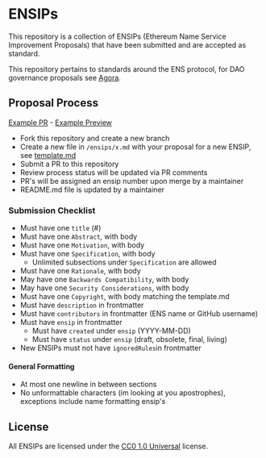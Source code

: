 # ENSIPs

This repository is a collection of ENSIPs (Ethereum Name Service Improvement Proposals) that have been submitted and are accepted as standard.

This repository pertains to standards around the ENS protocol, for DAO governance proposals see [Agora](https://agora.ensdao.org).

## Proposal Process

[Example PR](https://github.com/ensdomains/ensips/pull/4) - [Example Preview](https://template-ensip.ensips.pages.dev/ensip/x)

- Fork this repository and create a new branch
- Create a new file in `/ensips/x.md` with your proposal for a new ENSIP, see [template.md](./template.md)
- Submit a PR to this repository
- Review process status will be updated via PR comments
- PR's will be assigned an ensip number upon merge by a maintainer
- README.md file is updated by a maintainer

### Submission Checklist

- Must have one `title` (#)
- Must have one `Abstract`, with body
- Must have one `Motivation`, with body
- Must have one `Specification`, with body
  - Unlimited subsections under `Specification` are allowed
- Must have one `Rationale`, with body
- May have one `Backwards Compatibility`, with body
- May have one `Security Considerations`, with body
- Must have one `Copyright`, with body matching the template.md
- Must have `description` in frontmatter
- Must have `contributors` in frontmatter (ENS name or GitHub username)
- Must have `ensip` in frontmatter
  - Must have `created` under `ensip` (YYYY-MM-DD)
  - Must have `status` under `ensip` (draft, obsolete, final, living)
- New ENSIPs must not have `ignoredRules`in frontmatter

#### General Formatting

- At most one newline in between sections
- No unformattable characters (im looking at you apostrophes), exceptions include name formatting ensip's

## License

All ENSIPs are licensed under the [CC0 1.0 Universal](https://creativecommons.org/publicdomain/zero/1.0/) license.
